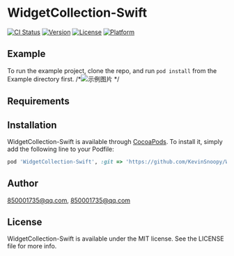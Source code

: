 # WidgetCollection-Swift

[![CI Status](https://img.shields.io/travis/850001735@qq.com/WidgetCollection-Swift.svg?style=flat)](https://travis-ci.org/850001735@qq.com/WidgetCollection-Swift)
[![Version](https://img.shields.io/cocoapods/v/WidgetCollection-Swift.svg?style=flat)](https://cocoapods.org/pods/WidgetCollection-Swift)
[![License](https://img.shields.io/cocoapods/l/WidgetCollection-Swift.svg?style=flat)](https://cocoapods.org/pods/WidgetCollection-Swift)
[![Platform](https://img.shields.io/cocoapods/p/WidgetCollection-Swift.svg?style=flat)](https://cocoapods.org/pods/WidgetCollection-Swift)

## Example

To run the example project, clone the repo, and run `pod install` from the Example directory first.
/*![示例图片](https://github.com/KevinSnoopy/WidgetCollection-Swift/tree/master/Example/widget.png) */

## Requirements

## Installation

WidgetCollection-Swift is available through [CocoaPods](https://cocoapods.org). To install
it, simply add the following line to your Podfile:

```ruby
pod 'WidgetCollection-Swift', :git => 'https://github.com/KevinSnoopy/WidgetCollection-Swift.git'
```

## Author

850001735@qq.com, 850001735@qq.com

## License

WidgetCollection-Swift is available under the MIT license. See the LICENSE file for more info.
